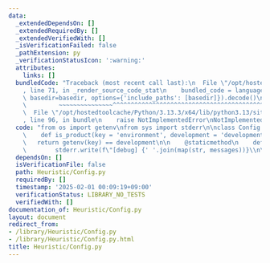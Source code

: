 ```yaml
---
data:
  _extendedDependsOn: []
  _extendedRequiredBy: []
  _extendedVerifiedWith: []
  _isVerificationFailed: false
  _pathExtension: py
  _verificationStatusIcon: ':warning:'
  attributes:
    links: []
  bundledCode: "Traceback (most recent call last):\n  File \"/opt/hostedtoolcache/Python/3.13.3/x64/lib/python3.13/site-packages/onlinejudge_verify/documentation/build.py\"\
    , line 71, in _render_source_code_stat\n    bundled_code = language.bundle(stat.path,\
    \ basedir=basedir, options={'include_paths': [basedir]}).decode()\n          \
    \         ~~~~~~~~~~~~~~~^^^^^^^^^^^^^^^^^^^^^^^^^^^^^^^^^^^^^^^^^^^^^^^^^^^^^^^^^^^^^^^^^^\n\
    \  File \"/opt/hostedtoolcache/Python/3.13.3/x64/lib/python3.13/site-packages/onlinejudge_verify/languages/python.py\"\
    , line 96, in bundle\n    raise NotImplementedError\nNotImplementedError\n"
  code: "from os import getenv\nfrom sys import stderr\n\nclass Config:\n    @staticmethod\n\
    \    def is_product(key = 'environment', development = 'development'):\n     \
    \   return getenv(key) == development\n\n    @staticmethod\n    def debug(*messages):\n\
    \        stderr.write(f\"[debug] {' '.join(map(str, messages))}\\n\")\n"
  dependsOn: []
  isVerificationFile: false
  path: Heuristic/Config.py
  requiredBy: []
  timestamp: '2025-02-01 00:09:19+09:00'
  verificationStatus: LIBRARY_NO_TESTS
  verifiedWith: []
documentation_of: Heuristic/Config.py
layout: document
redirect_from:
- /library/Heuristic/Config.py
- /library/Heuristic/Config.py.html
title: Heuristic/Config.py
---
```

